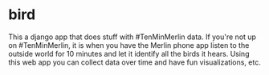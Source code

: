 # bird
This a django app that does stuff with #TenMinMerlin data. If you're not up on #TenMinMerlin, it is when you have the Merlin phone app listen to the outside world for 10 minutes and let it identify all the birds it hears. Using this web app you can collect data over time and have fun visualizations, etc.
